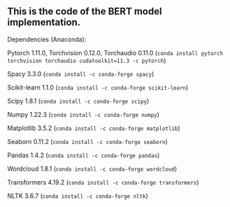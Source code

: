 ## This is the code of the BERT model implementation.  
Dependencies (Anaconda):  

Pytorch 1.11.0, Torchvision 0.12.0, Torchaudio 0.11.0 (`conda install pytorch torchvision torchaudio cudatoolkit=11.3 -c pytorch`)  

Spacy 3.3.0 (`conda install -c conda-forge spacy`)  

Scikit-learn 1.1.0 (`conda install -c conda-forge scikit-learn`)  

Scipy 1.8.1 (`conda install -c conda-forge scipy`)  

Numpy 1.22.3 (`conda install -c conda-forge numpy`)  

Matplotlib 3.5.2 (`conda install -c conda-forge matplotlib`)  

Seaborn 0.11.2 (`conda install -c conda-forge seaborn`)  

Pandas 1.4.2 (`conda install -c conda-forge pandas`)  

Wordcloud 1.8.1 (`conda install -c conda-forge wordcloud`)  

Transformers 4.19.2 (`conda install -c conda-forge transformers`)  

NLTK 3.6.7 (`conda install -c conda-forge nltk`)
